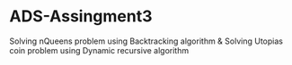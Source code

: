 # ADS-Assingment3
Solving nQueens problem using Backtracking algorithm &amp; Solving Utopias coin problem using Dynamic recursive algorithm
